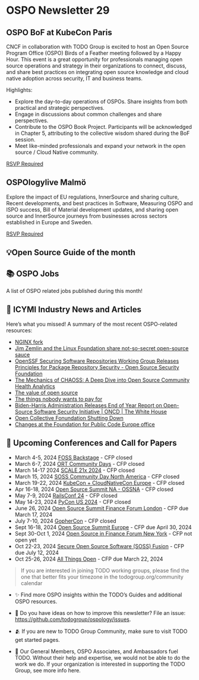 # OSPO Newsletter 29


## OSPO BoF at KubeCon Paris
CNCF in collaboration with TODO Group is excited to host an Open Source Program Office (OSPO) Birds of a Feather meeting followed by a 
Happy Hour. This event is a great opportunity for professionals managing open source operations and strategy in their organizations 
to connect, discuss, and share best practices on integrating open source knowledge and cloud native adoption across security, IT and business teams.

Highlights:

* Explore the day-to-day operations of OSPOs. Share insights from both practical and strategic perspectives.
* Engage in discussions about common challenges and share perspectives.
* Contribute to the OSPO Book Project. Participants will be acknowledged in Chapter 5, attributing to the collective wisdom shared during the BoF session.
* Meet like-minded professionals and expand your network in the open source / Cloud Native community.

[RSVP Required](https://sched.co/1a9q9)

## OSPOlogylive Malmö

Explore the impact of EU regulations, InnerSource and sharing culture, Recent developments, and best practices in Software, Measuring OSPO and ISPO success, Bill of Material development updates, and sharing open source and InnerSource journeys from businesses across sectors established in Europe and Sweden.

[RSVP Required](https://community.linuxfoundation.org/events/details/lfhq-ospology-european-chapter-presents-ospologylive-malmo/)


## 💡Open Source Guide of the month

## 📚 OSPO Jobs

A list of OSPO related jobs published during this month!


## 📌 ICYMI Industry News and Articles
Here’s what you missed! A summary of the most recent OSPO-related resources:

- [NGINX fork](https://mailman.nginx.org/pipermail/nginx-devel/2024-February/K5IC6VYO2PB7N4HRP2FUQIBIBCGP4WAU.html)
- [Jim Zemlin and the Linux Foundation share not-so-secret open-source sauce](https://www.zdnet.com/article/jim-zemlin-and-the-linux-foundation-share-not-so-secret-open-source-sauce/)
- [OpenSSF Securing Software Repositories Working Group Releases Principles for Package Repository Security - Open Source Security Foundation](https://openssf.org/blog/2024/02/08/openssf-securing-software-repositories-working-group-releases-principles-for-package-repository-security/)
- [The Mechanics of CHAOSS: A Deep Dive into Open Source Community Health Analytics](https://open.substack.com/pub/schalkneethling/p/the-mechanics-of-chaoss-a-deep-dive)
- [The value of open source](https://papers.ssrn.com/sol3/papers.cfm?abstract_id=4693148)
- [The things nobody wants to pay for](https://lwn.net/SubscriberLink/959069/24c0b18e9fc1b073/)
- [Biden-Harris Administration Releases End of Year Report on Open-Source Software Security Initiative | ONCD | The White House](https://www.whitehouse.gov/oncd/briefing-room/2024/01/30/fact-sheet-biden-harris-administration-releases-end-of-year-report-on-open-source-software-security-initiative/)
- [Open Collective Fonundation Shutting Down](https://communityovercode.com/2024/02/open-collective-foundation-shutdown-explainer/)
- [Changes at the Foundation for Public Code Europe office](https://blog.publiccode.net/news/2024/02/28/changes-at-the-europe-office.html)

## 📎 Upcoming Conferences and Call for Papers

- March 4-5, 2024 [FOSS Backstage](https://24.foss-backstage.de/) - CFP closed
- March 6-7, 2024 [ORT Community Days](https://github.com/oss-review-toolkit/ort/wiki/ORT-Community-Days-2024) - CFP closed
- March 14-17 2024 [SCALE 21x 2024](https://www.socallinuxexpo.org/scale/21x) - CFP closed
- March 15, 2024 [SOSS Community Day North America](https://events.linuxfoundation.org/soss-community-day-north-america/) - CFP closed
- March 19-22, 2024 [KubeCon + CloudNativeCon Europe](https://events.linuxfoundation.org/kubecon-cloudnativecon-europe/) - CFP closed
- Apr 16-18, 2024 [Open Source Summit NA - OSSNA](https://events.linuxfoundation.org/open-source-summit-north-america/) - CFP closed
- May 7-9, 2024 [RailsConf 24](https://railsconf.org/) - CFP closed
- May 14-23, 2024 [PyCon US 2024](https://us.pycon.org/2024/) - CFP closed
- June 26, 2024 [Open Source Summit Finance Forum London](https://events.linuxfoundation.org/open-source-finance-forum-london/) - CFP due March 17, 2024
- July 7-10, 2024 [GopherCon](https://www.gophercon.com/) - CFP closed
- Sept 16-18, 2024 [Open Source Summit Europe](https://events.linuxfoundation.org/open-source-summit-europe/) - CFP due April 30, 2024
- Sept 30-Oct 1, 2024 [Open Source in Finance Forum New York](https://events.linuxfoundation.org/open-source-finance-forum-new-york/) - CFP not open yet
- Oct 22-23, 2024 [Secure Open Source Software (SOSS) Fusion](https://events.linuxfoundation.org/soss-fusion/program/cfp/?__hstc=14087400.b73e4e188090b5046d1e62913810a5b9.1709411127603.1709411127603.1709496935888.2&__hssc=14087400.1.1709496935888&__hsfp=2348364002) - CFP due July 12, 2024
- Oct 25-26, 2024 [All Things Open](https://2024.allthingsopen.org/) - CFP due March 22, 2024

> If you are interested in joining TODO working groups, please find the one that better fits your timezone in the todogroup.org/community calendar

- ✨ Find more OSPO insights within the TODO’s Guides and additional OSPO resources.

- 🧐 Do you have ideas on how to improve this newsletter? File an issue: https://github.com/todogroup/ospology/issues.

- 🫂 If you are new to TODO Group Community, make sure to visit TODO get started pages.

- 💚 Our General Members, OSPO Associates, and Ambassadors fuel TODO. Without their help and expertise, we would not be able to do the work we do. If your organization is interested in supporting the TODO Group, see more info here.
